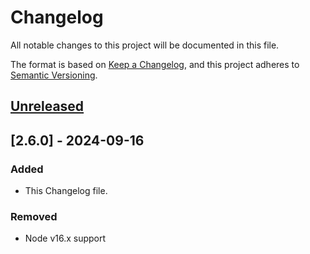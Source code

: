 # Changelog


All notable changes to this project will be documented in this file.

The format is based on [Keep a Changelog](https://keepachangelog.com/en/1.1.0/),
and this project adheres to [Semantic Versioning](https://semver.org/spec/v2.0.0.html).

## [Unreleased]

## [2.6.0] - 2024-09-16

### Added

- This Changelog file.

### Removed

- Node v16.x support

[unreleased]: https://github.com/olivierlacan/keep-a-changelog/compare/v2.6.9...HEAD
